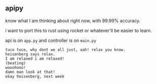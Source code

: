 ## apipy

know what I am thinking about right now, with 99.99% accuracy.

i want to port this to rust using rocket or whatever'll be easier to learn.

api is on `app.py` and controller is on `main.py`


``` breaking bad s02ep1
tuco tuco, why dont we all just, aah! relax you know. 
heisenberg says relax.
I am relaxed i am relaxed!
(beating)
wooohooo!
damn man look at that!
okay heisenberg, next week
```

